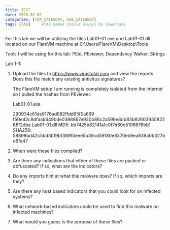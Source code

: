 ```yaml
---
title: TEST
date: 2025-02-02
categories: [TOP_CATEGORY, SUB_CATEGORY]
tags: [TAG]		#TAG names should always be lowercase
---
```


For this lab we will be utilizing the files Lab01-01.exe and Lab01-01.dll located on our FlareVM machine at C:\Users\FlareVM\Desktop\Tools

Tools I will be using for this lab: PEid, PEviewer, Dependancy Walker, Strings

Lab 1-1:

1. Upload the files to https://www.virustotal.com and view the reports. Does this file match any existing antivirus signatures?

	The FlareVM setup I am running is completely isolated from the internet so I pulled the hashes from PEviewer.

	Lab01-01.exe

	290934c61de9176ad682ffdd65f0a669
	f50e42c8dfaab649bde0398867e930b86c2a599e8db83b8260393082268f2dba
	Lab01-01.dll MD5: bb7425b82141a1c0f7d60e5106676bb1 SHA256: 58898bd42c5bd3bf9b1389f0eee5b39cd59180e8370eb9ea838a0b327bd6fe47

2. When were these files compiled?

3. Are there any indications that either of these files are packed or obfuscated? If so, what are the indicators?

4. Do any imports hint at what this malware does? If so, which imports are they?

5. Are there any host based indicators that you could look for on infected systems?

6. What network-based indicators could be used to find this malware on infected machines?

7. What would you guess is the purpose of these files?
